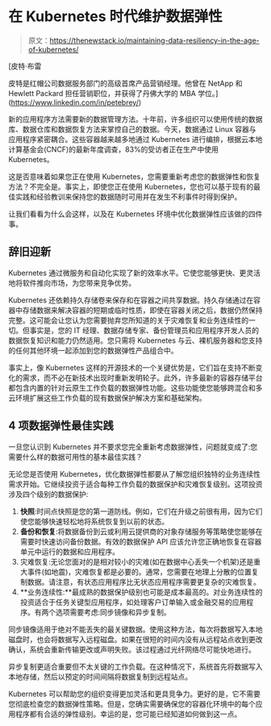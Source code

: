 # 在 Kubernetes 时代维护数据弹性

> 原文：<https://thenewstack.io/maintaining-data-resiliency-in-the-age-of-kubernetes/>

[](https://www.linkedin.com/in/petebrey/)

 [皮特·布雷

皮特是红帽公司数据服务部门的高级首席产品营销经理。他曾在 NetApp 和 Hewlett Packard 担任营销职位，并获得了丹佛大学的 MBA 学位。](https://www.linkedin.com/in/petebrey/) [](https://www.linkedin.com/in/petebrey/)

新的应用程序方法需要新的数据管理方法。十年前，许多组织可以使用传统的数据库、数据仓库和数据恢复方法来掌控自己的数据。今天，数据通过 Linux 容器与应用程序紧密耦合。这些容器越来越多地通过 Kubernetes 进行编排，根据云本地计算基金会(CNCF)的最新年度调查，83%的受访者正在生产中使用 Kubernetes。

这是否意味着如果您正在使用 Kubernetes，您需要重新考虑您的数据弹性和恢复方法？不完全是。事实上，即使您正在使用 Kubernetes，您也可以基于现有的最佳实践和经验教训来保持您的数据随时可用并在发生不利事件时得到保护。

让我们看看为什么会这样，以及在 Kubernetes 环境中优化数据弹性应该做的四件事。

## **辞旧迎新**

Kubernetes 通过微服务和自动化实现了新的效率水平。它使您能够更快、更灵活地将软件推向市场，为您带来竞争优势。

Kubernetes 还依赖持久存储卷来保存和在容器之间共享数据。持久存储通过在容器中存储数据来解决容器的短期或临时性质，即使在容器关闭之后，数据仍然保持完整。这可能会让您认为您需要抛弃您所知道的关于灾难恢复和业务连续性的一切。但事实是，您的 IT 经理、数据存储专家、备份管理员和应用程序开发人员的数据恢复知识和能力仍然适用。您只需将 Kubernetes 与云、裸机服务器和您支持的任何其他环境一起添加到您的数据弹性产品组合中。

事实上，像 Kubernetes 这样的开源技术的一个关键优势是，它们旨在支持不断变化的需求，而不必在新技术出现时重新发明轮子。此外，许多最新的容器存储平台都包含内置的针对云原生工作负载的数据弹性功能。这些功能使您能够跨混合和多云环境扩展这些工作负载的现有数据保护解决方案和基础架构。

## **4 项数据弹性最佳实践**

一旦您认识到 Kubernetes 并不要求您完全重新考虑数据弹性，问题就变成了:您需要什么样的数据可用性的基本最佳实践？

无论您是否使用 Kubernetes，优化数据弹性都要从了解您组织独特的业务连续性需求开始。它继续投资于适合每种工作负载的数据保护和灾难恢复级别。这项投资涉及四个级别的数据保护:

1.  **快照**:时间点快照是您的第一道防线。例如，它们在升级之前很有用，因为它们使您能够快速轻松地将系统恢复到以前的状态。
2.  **备份和恢复**:将数据备份到云或利用云提供商的对象存储服务等策略使您能够在需要时快速访问备份数据。有效的数据保护 API 应该允许您正确地恢复在容器单元中运行的数据和应用程序。
3.  灾难恢复:无论您面对的是相对较小的灾难(如在数据中心丢失一个机架)还是重大事件(如地震)，灾难恢复都是必要的。通常，您需要在地理上分散的位置复制数据。请注意，有状态应用程序比无状态应用程序需要更复杂的灾难恢复。
4.  **业务连续性:**最成熟的数据保护级别也可能是成本最高的。对业务连续性的投资适合于任务关键型应用程序，如处理客户订单输入或金融交易的应用程序。有两个选项需要考虑:同步镜像和异步复制。

同步镜像适用于绝对不能丢失的最关键数据。使用这种方法，每次将数据写入本地磁盘时，也会将数据写入远程磁盘。如果在很短的时间内没有从远程站点收到更改确认，系统会重新传输更改或声明失败。该过程通过光纤网络尽可能快地进行。

异步复制更适合重要但不太关键的工作负载。在这种情况下，系统首先将数据写入本地存储，然后以预定的时间间隔将数据复制到远程站点。

Kubernetes 可以帮助您的组织变得更加灵活和更具竞争力。更好的是，它不需要您彻底检查您的数据弹性策略。但是，您确实需要确保您的容器化环境中的每个应用程序都有合适的弹性级别。幸运的是，您可能已经知道如何做到这一点。

<svg xmlns:xlink="http://www.w3.org/1999/xlink" viewBox="0 0 68 31" version="1.1"><title>Group</title> <desc>Created with Sketch.</desc></svg>